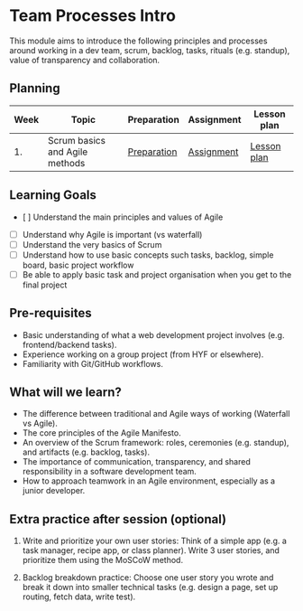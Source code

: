 # Team Processes Intro

This module aims to introduce the following principles and processes around working in a dev team, scrum, backlog, tasks, rituals (e.g. standup), value of transparency and collaboration.

## Planning

| Week | Topic                         | Preparation                         | Assignment                             | Lesson plan                         |
| ---- | ----------------------------- | ----------------------------------- | -------------------------------------- | ----------------------------------- |
| 1.   | Scrum basics and Agile methods | [Preparation](week1/preparation.md) | [Assignment](week1/homework/readme.md) | [Lesson plan](week1/lesson-plan.md) |

## Learning Goals
- [ ] Understand the main principles and values of Agile
- [ ] Understand why Agile is important (vs waterfall)
- [ ] Understand the very basics of Scrum
- [ ] Understand how to use basic concepts such tasks, backlog, simple board, basic project workflow
- [ ] Be able to apply basic task and project organisation when you get to the final project

## Pre-requisites

- Basic understanding of what a web development project involves (e.g. frontend/backend tasks).
- Experience working on a group project (from HYF or elsewhere).
- Familiarity with Git/GitHub workflows.

## What will we learn?

- The difference between traditional and Agile ways of working (Waterfall vs Agile).
- The core principles of the Agile Manifesto.
- An overview of the Scrum framework: roles, ceremonies (e.g. standup), and artifacts (e.g. backlog, tasks).
- The importance of communication, transparency, and shared responsibility in a software development team.
- How to approach teamwork in an Agile environment, especially as a junior developer.

## Extra practice after session (optional)

1. Write and prioritize your own user stories:
   Think of a simple app (e.g. a task manager, recipe app, or class planner). Write 3 user stories, and prioritize them using the MoSCoW method.

2. Backlog breakdown practice:
   Choose one user story you wrote and break it down into smaller technical tasks (e.g. design a page, set up routing, fetch data, write test).
